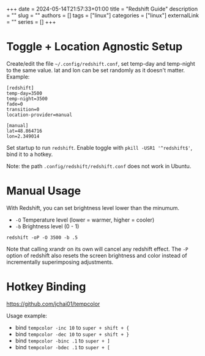 +++ 
date = 2024-05-14T21:57:33+01:00
title = "Redshift Guide"
description = ""
slug = ""
authors = []
tags = ["linux"]
categories = ["linux"]
externalLink = ""
series = []
+++

# Toggle + Location Agnostic Setup

Create/edit the file `~/.config/redshift.conf`, set temp-day and temp-night to the same value. lat and lon can be set randomly as it doesn't matter. Example:

```
[redshift]
temp-day=3500
temp-night=3500
fade=0
transition=0
location-provider=manual

[manual]
lat=48.864716
lon=2.349014
```

Set startup to run `redshift`. Enable toggle with `pkill -USR1 '^redshift$'`, bind it to a hotkey.

Note: the path `.config/redshift/redshift.conf` does not work in Ubuntu.

# Manual Usage

With Redshift, you can set brightness level lower than the minumum.

- `-O` Temperature level (lower = warmer, higher = cooler)
- `-b` Brightness level (0 - 1)

`redshift -oP -O 3500 -b .5`

Note that calling xrandr on its own will cancel any redshift effect. The `-P` option of redshift also resets the screen brightness and color instead of incrementally superimposing adjustments.

# Hotkey Binding

https://github.com/jchai01/tempcolor

Usage example:

- bind `tempcolor -inc 10` to `super + shift + {`
- bind `tempcolor -dec 10` to `super + shift + }`
- bind `tempcolor -binc .1` to `super + ]`
- bind `tempcolor -bdec .1` to `super + [`
